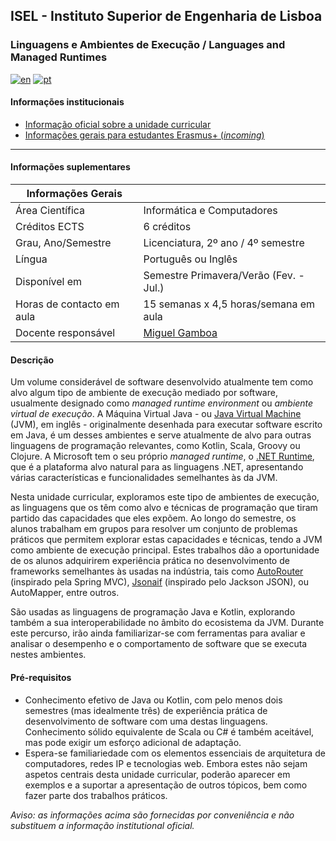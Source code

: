 ## ISEL - Instituto Superior de Engenharia de Lisboa
### Linguagens e Ambientes de Execução / Languages and Managed Runtimes
[![en](https://img.shields.io/badge/lang-en-red.svg)](https://github.com/isel-leic-ave/info/blob/main/README.md)
[![pt](https://img.shields.io/badge/lang-pt-green.svg)](https://github.com/isel-leic-ave/info/blob/main/README.pt.md)

#### Informações institucionais
* [Informação oficial sobre a unidade curricular](https://www.isel.pt/leic/linguagens-e-ambientes-de-execucao)
* [Informações gerais para estudantes Erasmus+ (*incoming*)](https://www.isel.pt/ensino/programas-de-mobilidade/erasmus-alunos-incoming/informacoes-gerais)

---

#### Informações suplementares

| Informações Gerais        |                                               |
|---------------------------|-----------------------------------------------|
| Área Científica           | Informática e Computadores                    |
| Créditos ECTS             | 6 créditos                                    |
| Grau, Ano/Semestre        | Licenciatura, 2º ano / 4º semestre            |
| Língua                    | Português ou Inglês                           |
| Disponível em             | Semestre Primavera/Verão (Fev. - Jul.)        |
| Horas de contacto em aula | 15 semanas x 4,5 horas/semana em aula         |
| Docente responsável       | [Miguel Gamboa](mailto:miguel.gamboa@isel.pt) |

#### Descrição
Um volume considerável de software desenvolvido atualmente tem como alvo algum tipo de ambiente de execução mediado por software, usualmente designado como *managed runtime environment* ou *ambiente virtual de execução*. A Máquina Virtual Java - ou [Java Virtual Machine](https://openjdk.org/groups/hotspot) (JVM), em inglês - originalmente desenhada para executar software escrito em Java, é um desses ambientes e serve atualmente de alvo para outras linguagens de programação relevantes, como Kotlin, Scala, Groovy ou Clojure. A Microsoft tem o seu próprio *managed runtime*, o [.NET Runtime](https://github.com/dotnet/runtime), que é a plataforma alvo natural para as linguagens .NET, apresentando várias características e funcionalidades semelhantes às da JVM.

Nesta unidade curricular, exploramos este tipo de ambientes de execução, as linguagens que os têm como alvo e técnicas de programação que tiram partido das capacidades que eles expõem.
Ao longo do semestre, os alunos trabalham em grupos para resolver um conjunto de problemas práticos que permitem explorar estas capacidades e técnicas, tendo a JVM como ambiente de execução principal.
Estes trabalhos dão a oportunidade de os alunos adquirirem experiência prática no 
desenvolvimento de frameworks semelhantes às usadas na indústria, tais como
[AutoRouter](https://github.com/isel-leic-ave/autorouter) (inspirado pela Spring MVC),
[Jsonaif](https://github.com/isel-leic-ave/jsonaif) (inspirado pelo Jackson JSON),
ou AutoMapper, entre outros.

São usadas as linguagens de programação Java e Kotlin, explorando também a sua interoperabilidade no âmbito do ecosistema da JVM. 
Durante este percurso, irão ainda familiarizar-se com ferramentas para avaliar e analisar o desempenho e o comportamento de software que se executa nestes ambientes.

#### Pré-requisitos
* Conhecimento efetivo de Java ou Kotlin, com pelo menos dois semestres (mas idealmente três) de experiência prática de desenvolvimento de software com uma destas linguagens. Conhecimento sólido equivalente de Scala ou C# é também aceitável, mas pode exigir um esforço adicional de adaptação.
* Espera-se familiariedade com os elementos essenciais de arquitetura de computadores, redes IP e tecnologias web. Embora estes não sejam aspetos centrais desta unidade curricular, poderão aparecer em exemplos e a suportar a apresentação de outros tópicos, bem como fazer parte dos trabalhos práticos.

*Aviso: as informações acima são fornecidas por conveniência e não substituem a informação institutional oficial.*
